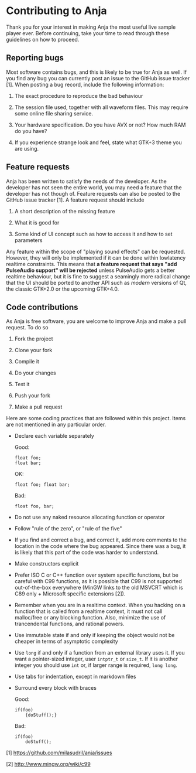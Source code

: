 Contributing to Anja
====================

Thank you for your interest in making Anja the most useful live sample player ever.
Before continuing, take your time to read through these guidelines on how to proceed.

Reporting bugs
--------------
Most software contains bugs, and this is likely to be true for Anja as well. If
you find any bug you can currently post an issue to the GitHub issue tracker [1].
When posting a bug record, include the following information:

 1. The exact procedure to reproduce the bad behaviour

 2. The session file used, together with all waveform files. This may 
    require some online file sharing service.

 3. Your hardware specification. Do you have AVX or not? How much RAM do you have?

 4. If you experience strange look and feel, state what GTK+3 theme you are using.


Feature requests
----------------
Anja has been written to satisfy the needs of the developer. As the developer has
not seen the entire world, you may need a feature that the developer has not though
of. Feature requests can also be posted to the GitHub issue tracker [1]. A feature
request should include

 1. A short description of the missing feature

 2. What it is good for

 3. Some kind of UI concept such as how to access it and how to set parameters

Any feature within the scope of "playing sound effects" can be requested. However,
they will only be implemented if it can be done within lowlatency realtime
constraints. This means that **a feature request that says "add PulseAudio support"
will be rejected** unless PulseAudio gets a better realtime behaviour, but it is
fine to suggest a seamingly more radical change that the UI should be ported to
another API such as *modern* versions of Qt, the classic GTK+2.0 or the upcoming
GTK+4.0.


Code contributions
------------------
As Anja is free software, you are welcome to improve Anja and make a pull request.
To do so

 1. Fork the project

 2. Clone your fork

 3. Compile it

 4. Do your changes

 5. Test it

 6. Push your fork

 7. Make a pull request

Here are some coding practices that are followed within this project. Items are
not mentioned in any particular order.

 * Declare each variable separately

   Good:

       float foo;
       float bar;

   OK:

       float foo; float bar;

   Bad:

       float foo, bar;

 * Do not use any naked resource allocating function or operator

 * Follow "rule of the zero", or "rule of the five"

 * If you find and correct a bug, and correct it, add more comments to the
   location in the code where the bug appeared. Since there was a bug, it is
   likely that this part of the code was harder to understand.

 * Make constructors explicit

 * Prefer ISO C or C++ function over system specific functions, but be careful with 
   C99 functions, as it is possible that C99 is not supported out-of-the-box
   everywhere (MinGW links to the old MSVCRT which is C89 only + Microsoft 
   specific extensions [2]).

 * Remember when you are in a realtime context. When you hacking on a function
   that is called from a realtime context, it must not call malloc/free or any
   blocking function. Also, minimize the use of trancendental functions, and
   rational powers.

 * Use immutable state if and only if keeping the object would not be cheaper in
   terms of asymptotic complexity

 * Use `long` if and only if a function from an external library uses it. If you
   want a pointer-sized integer, user `intptr_t` or `size_t`. If it is another 
   integer you should use `int` or, if larger range is required, `long long`.

 * Use tabs for indentation, except in markdown files

 * Surround every block with braces

   Good:

       if(foo)
           {doStuff();}

   Bad:

       if(foo)
           doStuff();

[1] https://github.com/milasudril/anja/issues

[2] http://www.mingw.org/wiki/c99

